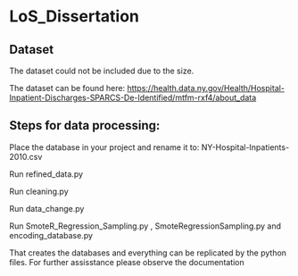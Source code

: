 # LoS_Dissertation


## Dataset

The dataset could not be included due to the size.

The dataset can be found here: https://health.data.ny.gov/Health/Hospital-Inpatient-Discharges-SPARCS-De-Identified/mtfm-rxf4/about_data


## Steps for data processing:

Place the database in your project and rename it to: NY-Hospital-Inpatients-2010.csv

Run refined_data.py

Run cleaning.py

Run data_change.py

Run SmoteR_Regression_Sampling.py ,  SmoteRegressionSampling.py and encoding_database.py

That creates the databases and everything can be replicated by the python files. For further assisstance please observe the documentation
